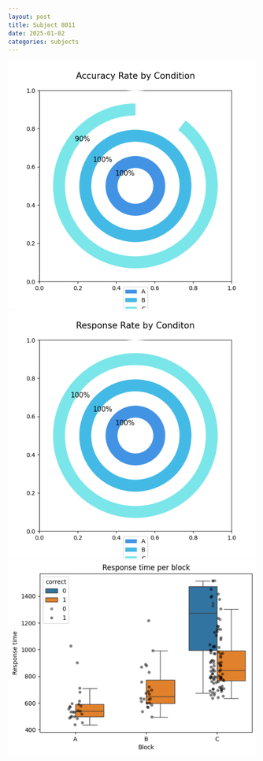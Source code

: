 ```yaml
---
layout: post
title: Subject 8011
date: 2025-01-02
categories: subjects
---
```


![](data/8011/run-22/8011_accuracy_rate.png)
![](data/8011/run-22/8011_response_rate.png)
![](data/8011/run-22/8011_rt.png)
